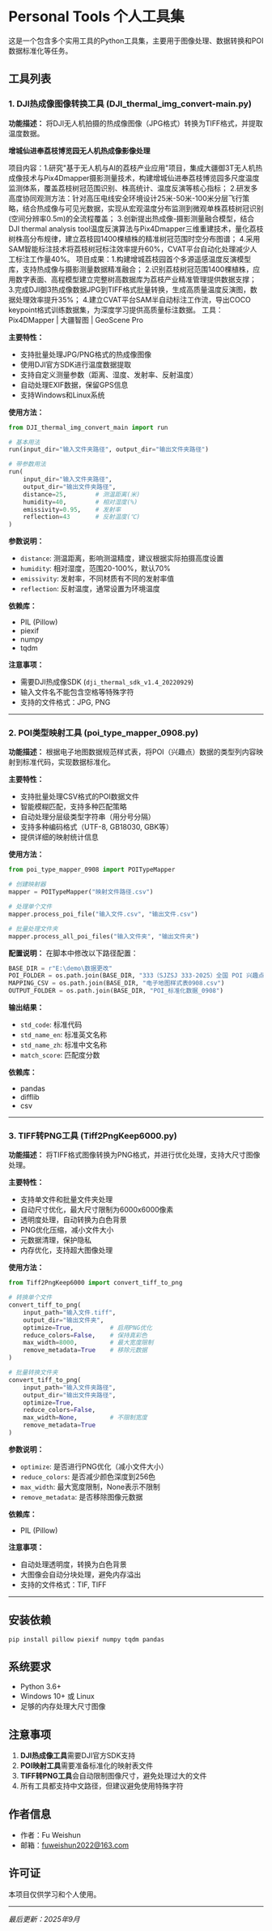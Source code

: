 # Personal Tools 个人工具集

这是一个包含多个实用工具的Python工具集，主要用于图像处理、数据转换和POI数据标准化等任务。

## 工具列表

### 1. DJI热成像图像转换工具 (DJI_thermal_img_convert-main.py)

**功能描述：**
将DJI无人机拍摄的热成像图像（JPG格式）转换为TIFF格式，并提取温度数据。

**增城仙进奉荔枝博览园无人机热成像影像处理** 

项目内容：1.研究"基于无人机与AI的荔枝产业应用"项目，集成大疆御3T无人机热成像技术与Pix4Dmapper摄影测量技术，构建增城仙进奉荔枝博览园多尺度温度监测体系，覆盖荔枝树冠范围识别、株高统计、温度反演等核心指标；
         2.研发多高度协同观测方法：针对高压电线安全环境设计25米-50米-100米分层飞行策略，结合热成像与可见光数据，实现从宏观温度分布监测到微观单株荔枝树冠识别(空间分辨率0.5m)的全流程覆盖；
         3.创新提出热成像-摄影测量融合模型，结合DJI thermal analysis tool温度反演算法与Pix4Dmapper三维重建技术，量化荔枝树株高分布规律，建立荔枝园1400棵植株的精准树冠范围时空分布图谱；
         4.采用SAM智能标注技术将荔枝树冠标注效率提升60%，CVAT平台自动化处理减少人工标注工作量40%。
项目成果：1.构建增城荔枝园首个多源遥感温度反演模型库，支持热成像与摄影测量数据精准融合；
         2.识别荔枝树冠范围1400棵植株，应用数字表面、高程模型建立完整树高数据库为荔枝产业精准管理提供数据支撑；
         3.完成DJI御3热成像数据JPG到TIFF格式批量转换，生成高质量温度反演图，数据处理效率提升35%；
         4.建立CVAT平台SAM半自动标注工作流，导出COCO keypoint格式训练数据集，为深度学习提供高质量标注数据。
工具：Pix4DMapper | 大疆智图 | GeoScene Pro


**主要特性：**
- 支持批量处理JPG/PNG格式的热成像图像
- 使用DJI官方SDK进行温度数据提取
- 支持自定义测量参数（距离、湿度、发射率、反射温度）
- 自动处理EXIF数据，保留GPS信息
- 支持Windows和Linux系统

**使用方法：**
```python
from DJI_thermal_img_convert_main import run

# 基本用法
run(input_dir="输入文件夹路径", output_dir="输出文件夹路径")

# 带参数用法
run(
    input_dir="输入文件夹路径", 
    output_dir="输出文件夹路径",
    distance=25,        # 测温距离(米)
    humidity=40,        # 相对湿度(%)
    emissivity=0.95,    # 发射率
    reflection=43       # 反射温度(℃)
)
```

**参数说明：**
- `distance`: 测温距离，影响测温精度，建议根据实际拍摄高度设置
- `humidity`: 相对湿度，范围20-100%，默认70%
- `emissivity`: 发射率，不同材质有不同的发射率值
- `reflection`: 反射温度，通常设置为环境温度

**依赖库：**
- PIL (Pillow)
- piexif
- numpy
- tqdm

**注意事项：**
- 需要DJI热成像SDK (`dji_thermal_sdk_v1.4_20220929`)
- 输入文件名不能包含空格等特殊字符
- 支持的文件格式：JPG, PNG

---

### 2. POI类型映射工具 (poi_type_mapper_0908.py)

**功能描述：**
根据电子地图数据规范样式表，将POI（兴趣点）数据的类型列内容映射到标准代码，实现数据标准化。

**主要特性：**
- 支持批量处理CSV格式的POI数据文件
- 智能模糊匹配，支持多种匹配策略
- 自动处理分层级类型字符串（用分号分隔）
- 支持多种编码格式（UTF-8, GB18030, GBK等）
- 提供详细的映射统计信息

**使用方法：**
```python
from poi_type_mapper_0908 import POITypeMapper

# 创建映射器
mapper = POITypeMapper("映射文件路径.csv")

# 处理单个文件
mapper.process_poi_file("输入文件.csv", "输出文件.csv")

# 批量处理文件夹
mapper.process_all_poi_files("输入文件夹", "输出文件夹")
```

**配置说明：**
在脚本中修改以下路径配置：
```python
BASE_DIR = r"E:\demo\数据更改"
POI_FOLDER = os.path.join(BASE_DIR, "333（SJZSJ 333-2025）全国 POI 兴趣点数据分享")
MAPPING_CSV = os.path.join(BASE_DIR, "电子地图样式表0908.csv")
OUTPUT_FOLDER = os.path.join(BASE_DIR, "POI_标准化数据_0908")
```

**输出结果：**
- `std_code`: 标准代码
- `std_name_en`: 标准英文名称
- `std_name_zh`: 标准中文名称
- `match_score`: 匹配度分数

**依赖库：**
- pandas
- difflib
- csv

---

### 3. TIFF转PNG工具 (Tiff2PngKeep6000.py)

**功能描述：**
将TIFF格式图像转换为PNG格式，并进行优化处理，支持大尺寸图像处理。

**主要特性：**
- 支持单文件和批量文件夹处理
- 自动尺寸优化，最大尺寸限制为6000x6000像素
- 透明度处理，自动转换为白色背景
- PNG优化压缩，减小文件大小
- 元数据清理，保护隐私
- 内存优化，支持超大图像处理

**使用方法：**
```python
from Tiff2PngKeep6000 import convert_tiff_to_png

# 转换单个文件
convert_tiff_to_png(
    input_path="输入文件.tiff",
    output_dir="输出文件夹",
    optimize=True,          # 启用PNG优化
    reduce_colors=False,    # 保持真彩色
    max_width=8000,         # 最大宽度限制
    remove_metadata=True    # 移除元数据
)

# 批量转换文件夹
convert_tiff_to_png(
    input_path="输入文件夹路径",
    output_dir="输出文件夹路径",
    optimize=True,
    reduce_colors=False,
    max_width=None,         # 不限制宽度
    remove_metadata=True
)
```

**参数说明：**
- `optimize`: 是否进行PNG优化（减小文件大小）
- `reduce_colors`: 是否减少颜色深度到256色
- `max_width`: 最大宽度限制，None表示不限制
- `remove_metadata`: 是否移除图像元数据

**依赖库：**
- PIL (Pillow)

**注意事项：**
- 自动处理透明度，转换为白色背景
- 大图像会自动分块处理，避免内存溢出
- 支持的文件格式：TIF, TIFF

---

## 安装依赖

```bash
pip install pillow piexif numpy tqdm pandas
```

## 系统要求

- Python 3.6+
- Windows 10+ 或 Linux
- 足够的内存处理大尺寸图像

## 注意事项

1. **DJI热成像工具**需要DJI官方SDK支持
2. **POI映射工具**需要准备标准化的映射表文件
3. **TIFF转PNG工具**会自动限制图像尺寸，避免处理过大的文件
4. 所有工具都支持中文路径，但建议避免使用特殊字符

## 作者信息

- 作者：Fu Weishun
- 邮箱：fuweishun2022@163.com

## 许可证

本项目仅供学习和个人使用。

---

*最后更新：2025年9月*

